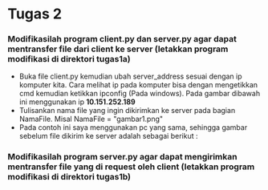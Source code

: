 # Tugas 2
### Modifikasilah program client.py dan server.py agar dapat mentransfer file dari client ke server (letakkan program modifikasi di direktori tugas1a)
- Buka file client.py kemudian ubah server_address sesuai dengan ip komputer kita. Cara melihat ip pada komputer bisa dengan mengetikkan cmd kemudian ketikkan ipconfig (Pada windows). Pada gambar dibawah ini menggunakan ip **10.151.252.189**
- Tulisankan nama file yang ingin dikirimkan ke server pada bagian NamaFile. Misal NamaFile = "gambar1.png"
- Pada contoh ini saya menggunakan pc yang sama, sehingga gambar sebelum file dikirim ke server adalah sebagai berikut :


### Modifikasilah program server.py agar dapat mengirimkan mentransfer file yang di request oleh client (letakkan program modifikasi di direktori tugas1b)
